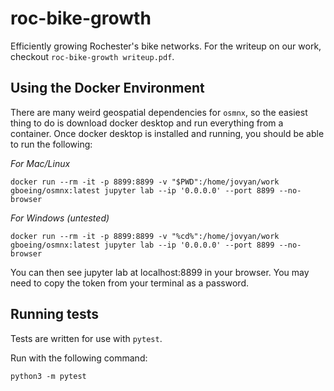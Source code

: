 # roc-bike-growth
Efficiently growing Rochester's bike networks. For the writeup on our work, checkout `roc-bike-growth writeup.pdf`.


## Using the Docker Environment

There are many weird geospatial dependencies for `osmnx`, so the easiest thing to do is download docker desktop and run everything from a container. Once docker desktop is installed and running, you should be able to run the following:

*For Mac/Linux*

```
docker run --rm -it -p 8899:8899 -v "$PWD":/home/jovyan/work gboeing/osmnx:latest jupyter lab --ip '0.0.0.0' --port 8899 --no-browser
```

*For Windows (untested)*
```
docker run --rm -it -p 8899:8899 -v "%cd%":/home/jovyan/work gboeing/osmnx:latest jupyter lab --ip '0.0.0.0' --port 8899 --no-browser
```

You can then see jupyter lab at localhost:8899 in your browser. You may need to copy the token from your terminal as a password.


## Running tests

Tests are written for use with `pytest`.

Run with the following command:

`python3 -m pytest`



